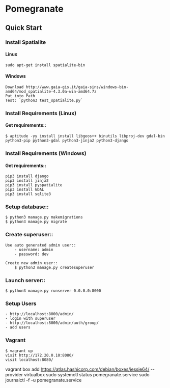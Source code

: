 # Pomegranate


## Quick Start

### Install Spatialite
#### Linux
	sudo apt-get install spatialite-bin
#### Windows
	Download http://www.gaia-gis.it/gaia-sins/windows-bin-amd64/mod_spatialite-4.3.0a-win-amd64.7z
	Put into Path
	Test: `python3 test_spatialite.py`

### Install Requirements (Linux)
#### Get requirements::
	$ aptitude -yy install install libgeos++ binutils libproj-dev gdal-bin python3-pip python3-gdal python3-jinja2 python3-django 

### Install Requirements (Windows)
#### Get requirements::
	pip3 install django
	pip3 install jinja2
	pip3 install pyspatialite
	pip3 install GDAL
	pip3 install sqlite3

### Setup database::
	$ python3 manage.py makemigrations
	$ python3 manage.py migrate

### Create superuser::
	Use auto generated admin user::
		- username: admin
		- password: dev
	
	Create new admin user::
		$ python3 manage.py createsuperuser

### Launch server::
	$ python3 manage.py runserver 0.0.0.0:8000

### Setup Users
	- http://localhost:8000/admin/
	- login with superuser
	- http://localhost:8000/admin/auth/group/
	- add users


### Vagrant
	$ vagrant up
	visit http://172.20.0.10:8080/
	visit localhost:8080/


vagrant box add https://atlas.hashicorp.com/debian/boxes/jessie64/ --provider virtualbox
sudo systemctl status pomegranate.service
sudo journalctl -f -u pomegranate.service

